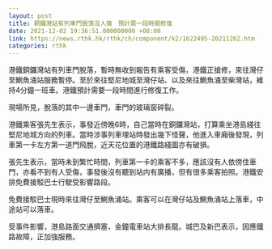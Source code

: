```yaml
---
layout: post
title: 銅鑼灣站有列車門脫落沒人傷　預計需一段時間修復
date: 2021-12-02 19:36:51.000000000 +08:00
link: https://news.rthk.hk/rthk/ch/component/k2/1622495-20211202.htm
categories: rthk
---
```


港鐵銅鑼灣站有列車門脫落，暫時無收到報告有乘客受傷，港鐵正搶修，來往灣仔至鰂魚涌站服務暫停。至於來往堅尼地城至灣仔站、以及來往鰂魚涌至柴灣站，維持4分鐘一班車。港鐵預計需要一段時間進行修復工作。

現場所見，脫落的其中一邊車門，車門的玻璃窗碎裂。

港鐵乘客張先生表示，事發近傍晚6時，自己當時在銅鑼灣站，打算乘坐港島綫往堅尼地城方向的列車。當時涉事列車埋站時發出幾下怪聲，他進入車廂後發現，列車第一卡左方第一道門飛脫，近天花位置的港鐵路綫圖亦有破損。

張先生表示，當時未到繁忙時間，列車第一卡的乘客不多，應該沒有人依傍住車門，亦看不到有人受傷，事發後沒有聽到站内有廣播，但有很多乘客拍照。港鐵安排免費接駁巴士行駛受影響路段。

免費接駁巴士現時來往灣仔至鰂魚涌站。乘客可以在灣仔站及鰂魚涌站上落車，中途站可以落車。

受事件影響，港島路面交通擠塞，金鐘電車站大排長龍。城巴及新巴表示，因應鐵路故障，正加強服務。
